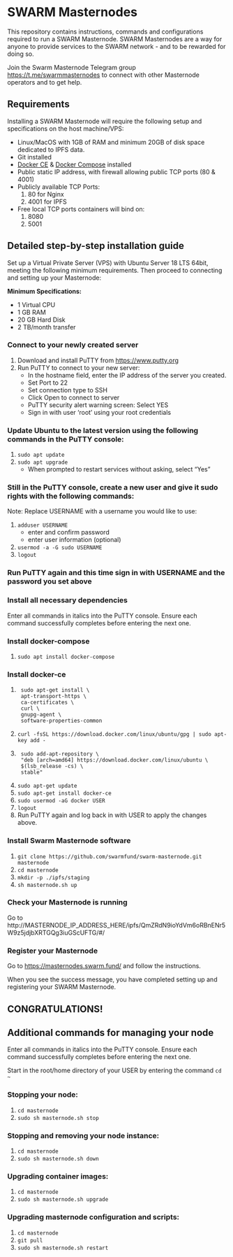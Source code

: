 # SWARM Masternodes

This repository contains instructions, commands and configurations required to run a SWARM Masternode. SWARM Masternodes are a way for anyone to provide services to the SWARM network - and to be rewarded for doing so.

Join the Swarm Masternode Telegram group https://t.me/swarmmasternodes to connect with other Masternode operators and to get help.

## <a name="req"></a>Requirements

Installing a SWARM Masternode will require the following setup and specifications on the host machine/VPS:

- Linux/MacOS with 1GB of RAM and minimum 20GB of disk space dedicated to IPFS data.
- Git installed
- [Docker CE](https://docs.docker.com/install/ "") & [Docker Compose](https://docs.docker.com/compose/install/ "") installed
- Public static IP address, with firewall allowing public TCP ports (80 & 4001)
- Publicly available TCP Ports:
  1. 80 for Nginx
  2. 4001 for IPFS
- Free local TCP ports containers will bind on:
  1. 8080
  2. 5001

## Detailed step-by-step installation guide
Set up a Virtual Private Server (VPS) with Ubuntu Server 18 LTS 64bit, meeting the following minimum requirements. Then proceed to connecting and setting up your Masternode:

**Minimum Specifications:**
* 1 Virtual CPU
* 1 GB RAM
* 20 GB Hard Disk
* 2 TB/month transfer

### Connect to your newly created server
1. Download and install PuTTY from https://www.putty.org
2. Run PuTTY to connect to your new server:
    * In the hostname field, enter the IP address of the server you created.
    * Set Port to 22
    * Set connection type to SSH
    * Click Open to connect to server
    * PuTTY security alert warning screen: Select YES
    * Sign in with user ‘root’ using your root credentials

### Update Ubuntu to the latest version using the following commands in the PuTTY console:
1. `sudo apt update`
2. `sudo apt upgrade`
    - When prompted to restart services without asking, select “Yes”

### Still in the PuTTY console, create a new user and give it sudo rights with the following commands:
Note: Replace USERNAME with a username you would like to use:

1. `adduser USERNAME`
    - enter and confirm password
    - enter user information (optional)
2. `usermod -a -G sudo USERNAME`
3. `logout`

### Run PuTTY again and this time sign in with USERNAME and the password you set above

### Install all necessary dependencies
Enter all commands in italics into the PuTTY console. Ensure each command successfully completes before entering the next one.

### Install docker-compose
1. `sudo apt install docker-compose`

### Install docker-ce
1. ```
    sudo apt-get install \
    apt-transport-https \
    ca-certificates \
    curl \
    gnupg-agent \
    software-properties-common
    ```
2. `curl -fsSL https://download.docker.com/linux/ubuntu/gpg | sudo apt-key add -`
3. ```
    sudo add-apt-repository \
    "deb [arch=amd64] https://download.docker.com/linux/ubuntu \
    $(lsb_release -cs) \
    stable"
    ```
4. `sudo apt-get update`
5. `sudo apt-get install docker-ce`
6. `sudo usermod -aG docker USER`
7. `logout`
8. Run PuTTY again and log back in with USER to apply the changes above.

### Install Swarm Masternode software
1. `git clone https://github.com/swarmfund/swarm-masternode.git masternode`
2. `cd masternode`
3. `mkdir -p ./ipfs/staging`
4.  `sh masternode.sh up`

### Check your Masternode is running

Go to http://MASTERNODE_IP_ADDRESS_HERE/ipfs/QmZRdN9ioYdVm6oRBnENr5W9z5jdjbXRTGQg3iuGScUFTG/#/

### Register your Masternode

Go to https://masternodes.swarm.fund/ and follow the instructions.

When you see the success message, you have completed setting up and registering your SWARM Masternode.

## CONGRATULATIONS!




## Additional commands for managing your node

Enter all commands in italics into the PuTTY console. Ensure each command successfully completes before entering the next one.

Start in the root/home directory of your USER by entering the command `cd ~`

### Stopping your node:
1. `cd masternode`
2. `sudo sh masternode.sh stop`

### Stopping and removing your node instance:
1. `cd masternode`
2. `sudo sh masternode.sh down`

### Upgrading container images:
1. `cd masternode`
2. `sudo sh masternode.sh upgrade`

### Upgrading masternode configuration and scripts:
1.  `cd masternode`
2. `git pull`
3. `sudo sh masternode.sh restart`
